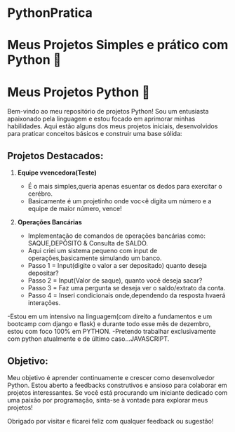 # PythonPratica
# Meus Projetos Simples e prático com Python 🚀

# Meus Projetos Python 🚀

Bem-vindo ao meu repositório de projetos Python! Sou um entusiasta apaixonado pela linguagem e estou focado em aprimorar minhas habilidades. Aqui estão alguns dos meus projetos iniciais, desenvolvidos para praticar conceitos básicos e construir uma base sólida:

## Projetos Destacados:

1. **Equipe vvencedora(Teste)**
   - É o mais simples,queria apenas esuentar os dedos para exercitar o cerébro.
   - Basicamente é um projetinho onde voc<ê digita um número e a equipe de maior número, vence!
   
2. **Operações Bancárias**
   - Implementação de comandos de operações bancárias como: SAQUE,DEPÓSITO & Consulta de SALDO.
   - Aqui criei um sistema pequeno com input de operações,basicamente simulando um banco.
   - Passo 1 = Input(digite o valor a ser depositado) quanto deseja depositar?
   - Passo 2 = Input(Valor de saque), quanto você deseja sacar?
   - Passo 3 = Faz uma pergunta se deseja ver o saldo/extrato da conta.
   - Passo 4 = Inseri condicionais onde,dependendo da resposta hvaerá interações.

-Estou em um intensivo na linguagem(com direito a fundamentos e um bootcamp com django e flask) e durante todo esse mês de dezembro, estou com foco 100% em PYTHON.
-Pretendo trabalhar exclusivamente com python atualmente e de último caso...JAVASCRIPT.

## Objetivo:
Meu objetivo é aprender continuamente e crescer como desenvolvedor Python. Estou aberto a feedbacks construtivos e ansioso para colaborar em projetos interessantes. Se você está procurando um iniciante dedicado com uma paixão por programação, sinta-se à vontade para explorar meus projetos!

Obrigado por visitar e ficarei feliz com qualquer feedback ou sugestão!

